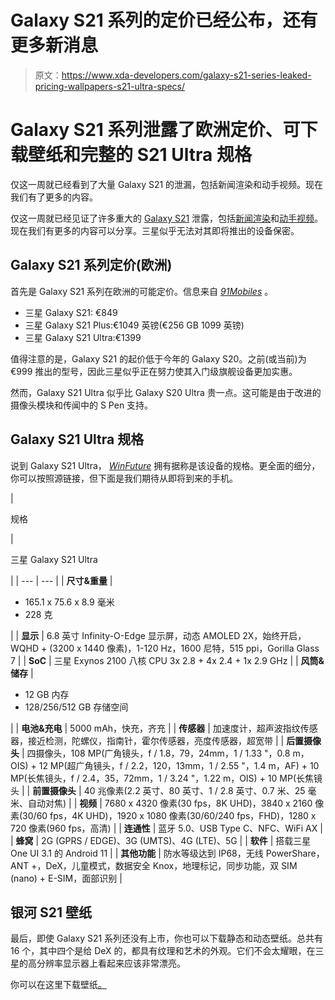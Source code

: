 # Galaxy S21 系列的定价已经公布，还有更多新消息

> 原文：<https://www.xda-developers.com/galaxy-s21-series-leaked-pricing-wallpapers-s21-ultra-specs/>

# Galaxy S21 系列泄露了欧洲定价、可下载壁纸和完整的 S21 Ultra 规格

仅这一周就已经看到了大量 Galaxy S21 的泄漏，包括新闻渲染和动手视频。现在我们有了更多的内容。

仅这一周就已经见证了许多重大的 [Galaxy S21](https://www.xda-developers.com/samsung-galaxy-s21/) 泄露，包括[新闻渲染](https://www.xda-developers.com/galaxy-s21-galaxy-s21-plus-galaxy-s21-ultra-leak-official-renders/)和[动手视频](https://www.xda-developers.com/samsung-galaxy-s21-hands-on-video-leak/)。现在我们有更多的内容可以分享。三星似乎无法对其即将推出的设备保密。

## Galaxy S21 系列定价(欧洲)

首先是 Galaxy S21 系列在欧洲的可能定价。信息来自 [*91Mobiles*](https://www.91mobiles.com/hub/exclusive-samsung-galaxy-s21-ultra-plus-price-leak-exclusive/) 。

*   三星 Galaxy S21: €849
*   三星 Galaxy S21 Plus:€1049 英镑(€256 GB 1099 英镑)
*   三星 Galaxy S21 Ultra:€1399

值得注意的是，Galaxy S21 的起价低于今年的 Galaxy S20。之前(或当前)为€999 推出的型号，因此三星似乎正在努力使其入门级旗舰设备更加实惠。

然而，Galaxy S21 Ultra 似乎比 Galaxy S20 Ultra 贵一点。这可能是由于改进的摄像头模块和传闻中的 S Pen 支持。

## Galaxy S21 Ultra 规格

说到 Galaxy S21 Ultra， [*WinFuture*](https://winfuture.de/news,120117.html) 拥有据称是该设备的规格。更全面的细分，你可以按照源链接，但下面是我们期待从即将到来的手机。

| 

规格

 | 

三星 Galaxy S21 Ultra

 |
| --- | --- |
| **尺寸&重量** | 

*   165.1 x 75.6 x 8.9 毫米
*   228 克

 |
| **显示** | 6.8 英寸 Infinity-O-Edge 显示屏，动态 AMOLED 2X，始终开启，WQHD + (3200 x 1440 像素)，1-120 Hz，1600 尼特，515 ppi，Gorilla Glass 7 |
| **SoC** | 三星 Exynos 2100 八核 CPU 3x 2.8 + 4x 2.4 + 1x 2.9 GHz |
| **风筒&储存** | 

*   12 GB 内存
*   128/256/512 GB 存储空间

 |
| **电池&充电** | 5000 mAh，快充，齐充 |
| **传感器** | 加速度计，超声波指纹传感器，接近检测，陀螺仪，指南针，霍尔传感器，亮度传感器，超宽带 |
| **后置摄像头** | 四摄像头，108 MP(广角镜头，f / 1.8，79，24mm，1 / 1.33 "，0.8 m，OIS) + 12 MP(超广角镜头，f / 2.2，120，13mm，1 / 2.55 "，1.4 m，AF) + 10 MP(长焦镜头，f / 2.4，35，72mm，1 / 3.24 "，1.22 m，OIS) + 10 MP(长焦镜头 |
| **前置摄像头** | 40 兆像素(2.2 英寸、80 英寸、1 / 2.8 英寸、0.7 米、25 毫米、自动对焦) |
| **视频** | 7680 x 4320 像素(30 fps，8K UHD)，3840 x 2160 像素(30/60 fps，4K UHD)，1920 x 1080 像素(30/60/240 fps，FHD)，1280 x 720 像素(960 fps，高清) |
| **连通性** | 蓝牙 5.0、USB Type C、NFC、WiFi AX |
| **蜂窝** | 2G (GPRS / EDGE)、3G (UMTS)、4G (LTE)、5G |
| **软件** | 搭载三星 One UI 3.1 的 Android 11 |
| **其他功能** | 防水等级达到 IP68，无线 PowerShare，ANT +，DeX，儿童模式，数据安全 Knox，地理标记，同步功能，双 SIM (nano) + E-SIM，面部识别 |

## 银河 S21 壁纸

最后，即使 Galaxy S21 系列还没有上市，你也可以下载静态和动态壁纸。总共有 16 个，其中四个是给 DeX 的，都具有纹理和艺术的外观。它们不会太耀眼，在三星的高分辨率显示器上看起来应该非常漂亮。

你可以在这里下载壁纸[。](https://www.youtube.com/redirect?redir_token=QUFFLUhqa095RzhEZTgyZ0EyU3I3aGRxV0Z4NjBvYjYyZ3xBQ3Jtc0tuTjVsYlFNWWZobjFHWmVxZU5uTGdibFRVUDEwOE1sU2ZSV1lGVXkweHJCS3pacEtKdkg4Rk1LYmlzZ2FUSkgwcGhjVGhzWTU3RWFaRFk1NDE5UzU2dXpJcFRlbmg5VTBfX2t3RFlKcC1FdXcteV9CVQ%3D%3D&q=https%3A%2F%2Fwww.mediafire.com%2Ffolder%2F2f13swely9730%2FGalaxy_S21_Wallpapers&v=682vbBkUEYU&event=video_description)